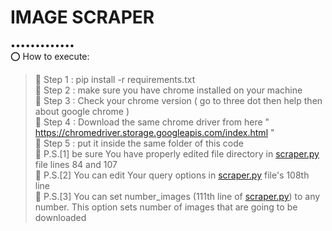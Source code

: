 # IMAGE SCRAPER 
•••••••••••••  
:o: How to execute:
> :small_blue_diamond: Step 1 : pip install -r requirements.txt  
> :small_blue_diamond: Step 2 : make sure you have chrome installed on your machine  
> :small_blue_diamond: Step 3 : Check your chrome version ( go to three dot then help then about google chrome )  
> :small_blue_diamond: Step 4 : Download the same chrome driver from here  " https://chromedriver.storage.googleapis.com/index.html "  
> :small_blue_diamond: Step 5 : put it inside the same folder of this code  
> :small_orange_diamond: P.S.[1] be sure You have properly edited file directory in [scraper.py](https://github.com/aziart/images-scraper/blob/main/scraper.py) file lines 84 and 107  
> :small_orange_diamond: P.S.[2] You can edit Your query options in [scraper.py](https://github.com/aziart/images-scraper/blob/main/scraper.py) file's 108th line  
> :small_orange_diamond: P.S.[3] You can set number_images (111th line of [scraper.py](https://github.com/aziart/images-scraper/blob/main/scraper.py)) to any number. This option sets number of images that are going to be downloaded
